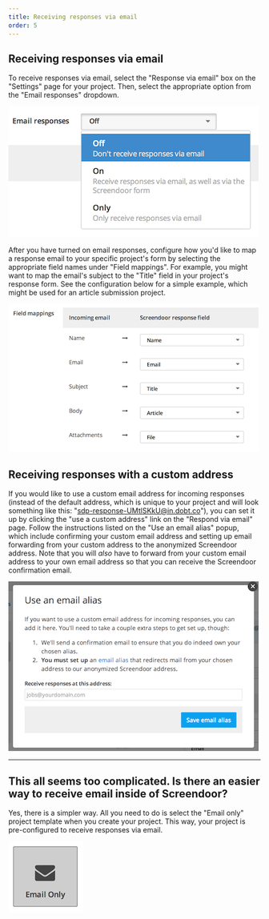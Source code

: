 ```yaml
---
title: Receiving responses via email
order: 5
---
```


## Receiving responses via email

To receive responses via email, select the "Response via email" box on the "Settings" page for your project. Then, select the appropriate option from the "Email responses" dropdown.

![email responses](../images/screenshot_email_responses.png)

After you have turned on email responses, configure how you'd like to map a response email to your specific project's form by selecting the appropriate field names under "Field mappings". For example, you might want to map the email's subject to the "Title" field in your project's response form. See the configuration below for a simple example, which might be used for an article submission project.

![email responses fields](../images/screenshot_email_responses_fields.png)

## Receiving responses with a custom address

If you would like to use a custom email address for incoming responses (instead of the default address, which is unique to your project and will look something like this: "sdp-response-UMtlSKkU@in.dobt.co"), you can set it up by clicking the "use a custom address" link on the "Respond via email" page. Follow the instructions listed on the "Use an email alias" popup, which include confirming your custom email address and setting up email forwarding from your custom address to the anonymized Screendoor address. Note that you will *also* have to forward from your custom email address to your own email address so that you can receive the Screendoor confirmation email.

![custom email address](../images/screenshot_email_response_alias.png)

---

## This all seems too complicated. Is there an easier way to receive email inside of Screendoor?
Yes, there is a simpler way. All you need to do is select the "Email only" project template when you create your project. This way, your project is pre-configured to receive responses via email.

![email only](../images/screenshot_email_only.png)